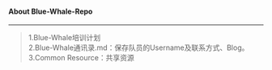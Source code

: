 #### About Blue-Whale-Repo  
----    
>1.Blue-Whale培训计划  
>2.Blue-Whale通讯录.md：保存队员的Username及联系方式、Blog。  
>3.Common Resource：共享资源  
